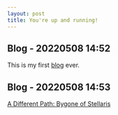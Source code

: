 ```yaml
---
layout: post
title: You're up and running!
---
```


## Blog - 20220508 14:52  
This is my first [blog](https://2645366605zhang.github.io/Hello-World/) ever.  
## Blog - 20220508 14:53  
[A Different Path: Bygone of Stellaris](https://github.com/2645366605zhang/DP-BS)  